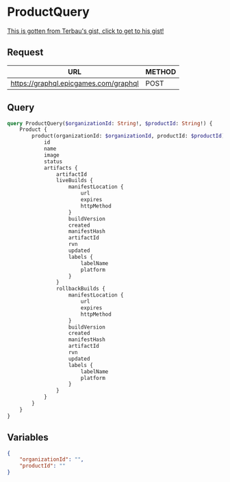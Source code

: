 # ProductQuery

[This is gotten from Terbau's gist, click to get to his gist!](https://gist.github.com/Terbau/f36990a1d608f65645206835e708d488)

## Request
| URL | METHOD |
| - | - |
| https://graphql.epicgames.com/graphql | POST |

## Query
```graphql
query ProductQuery($organizationId: String!, $productId: String!) {
    Product {
        product(organizationId: $organizationId, productId: $productId) {
            id
            name
            image
            status
            artifacts {
                artifactId
                liveBuilds {
                    manifestLocation {
                        url
                        expires
                        httpMethod
                    }
                    buildVersion
                    created
                    manifestHash
                    artifactId
                    rvn
                    updated
                    labels {
                        labelName
                        platform
                    }
                }
                rollbackBuilds {
                    manifestLocation {
                        url
                        expires
                        httpMethod
                    }
                    buildVersion
                    created
                    manifestHash
                    artifactId
                    rvn
                    updated
                    labels {
                        labelName
                        platform
                    }
                }
            }
        }
    }
}
```

## Variables
```json
{
    "organizationId": "",
    "productId": ""
}
```